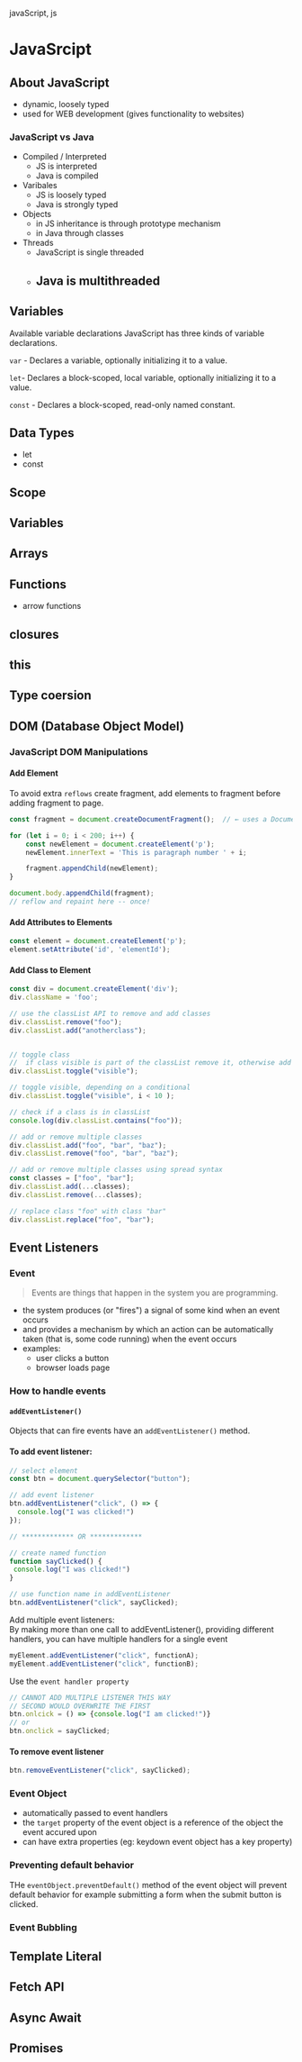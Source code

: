 javaScript, js

# JavaSrcipt

## About JavaScript
- dynamic, loosely typed
- used for WEB development (gives functionality to websites)

### JavaScript vs Java
- Compiled / Interpreted
  - JS is interpreted
  - Java is compiled
- Varibales
  - JS is loosely typed
  - Java is strongly typed
-  Objects    
    - in JS inheritance is through prototype mechanism
    - in Java through classes
- Threads
  - JavaScript is single threaded
  - Java is multithreaded
    - 
## Variables

Available variable declarations
JavaScript has three kinds of variable declarations.

`var` - Declares a variable, optionally initializing it to a value.

`let`- Declares a block-scoped, local variable, optionally initializing it to a value.

`const` - Declares a block-scoped, read-only named constant.

## Data Types

- let
- const
## Scope

## Variables

## Arrays

## Functions
- arrow functions

## closures

## this 

## Type coersion

## DOM (Database Object Model)


### JavaScript DOM Manipulations
  
#### Add Element
  
  To avoid extra `reflows` create fragment, add elements to fragment before adding fragment to page.
  ```javascript
  const fragment = document.createDocumentFragment();  // ← uses a DocumentFragment instead of a <div>
  
  for (let i = 0; i < 200; i++) {
      const newElement = document.createElement('p');
      newElement.innerText = 'This is paragraph number ' + i;
  
      fragment.appendChild(newElement);
  }
  
  document.body.appendChild(fragment); 
  // reflow and repaint here -- once!
  ```
  
  #### Add Attributes to Elements
  ```javascript
  const element = document.createElement('p');
  element.setAttribute('id', 'elementId');
  ```
  
  #### Add Class to Element
  ```javascript
  const div = document.createElement('div');
  div.className = 'foo';
  
  // use the classList API to remove and add classes
  div.classList.remove("foo");
  div.classList.add("anotherclass");
  

  // toggle class
  //  if class visible is part of the classList remove it, otherwise add it
  div.classList.toggle("visible");
  
  // toggle visible, depending on a conditional
  div.classList.toggle("visible", i < 10 );
  
  // check if a class is in classList
  console.log(div.classList.contains("foo"));
  
  // add or remove multiple classes
  div.classList.add("foo", "bar", "baz");
  div.classList.remove("foo", "bar", "baz");
  
  // add or remove multiple classes using spread syntax
  const classes = ["foo", "bar"];
  div.classList.add(...classes);
  div.classList.remove(...classes);
  
  // replace class "foo" with class "bar"
  div.classList.replace("foo", "bar");
  ```


## Event Listeners

### Event
> Events are things that happen in the system you are programming.
- the system produces (or "fires") a signal of some kind when an event occurs
- and provides a mechanism by which an action can be automatically taken (that is, some code running) when the event occurs
- examples:
  - user clicks a button
  - browser loads page
  
### How to handle events
#### `addEventListener()`
Objects that can fire events have an `addEventListener()` method.

#### To add event listener:
```js
// select element
const btn = document.querySelector("button");

// add event listener
btn.addEventListener("click", () => {
  console.log("I was clicked!")
});

// ************* OR *************

// create named function
function sayClicked() {
 console.log("I was clicked!")
}

// use function name in addEventListener
btn.addEventListener("click", sayClicked);
```
Add multiple event listeners:
<br>By making more than one call to addEventListener(), providing different handlers, you can have multiple handlers for a single event
```js
myElement.addEventListener("click", functionA);
myElement.addEventListener("click", functionB);
```

Use the `event handler property`
```js
// CANNOT ADD MULTIPLE LISTENER THIS WAY
// SECOND WOULD OVERWRITE THE FIRST
btn.onlcick = () => {console.log("I am clicked!")}
// or
btn.onclick = sayClicked;
```


#### To remove event listener
```js
btn.removeEventListener("click", sayClicked);
```


### Event Object
- automatically passed to event handlers
- the `target` property of the event object is a reference of the object the event accured upon
- can have extra properties (eg: keydown event object has a key property)

### Preventing default behavior
THe `eventObject.preventDefault()` method of the event object will prevent default behavior for example submitting a form when the submit button is clicked.

### Event Bubbling


## Template Literal

## Fetch API

## Async Await

## Promises





